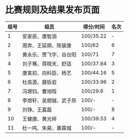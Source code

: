 # 比赛规则及结果发布页面

| 组号 | 组员 | 得分/时间 | 名次 |
| ---------- | ----------- | ----------- | ----------- |
| 1 | 安家辰、康智涵 | 100/35.22 | - |
| 2 | 周奔、王延朔、陈骏康 | 100/62 | 6 | 
| 3 | 黄永乐、贾飞宇、谷台阳 | 100/71 | 7 |
| 4 | 刘子骞、蒋晓天、舒适 | 100/37.84 | 3 |
| 5 | 康寅初、向科臣、杨艺 | 100/44.16 | 5 |
| 6 | 杜高源、聂铄岩 | 100/33.96 | 2 |
| 7 | 冯塬钧、曹旭晗 | 100/29.6 | 1 |
| 8 | 李煜轩、吴朋铖、武子昂 | 100/- | - |
| 9 | 刘铮、王嘉磊 | 100/- | 8 |
| 10 | 王健康、黄光梓 | 100/39.53 | 4 |
| 11 | 杜一鸣、朱昊、粟霖城 | 100/- | - |
